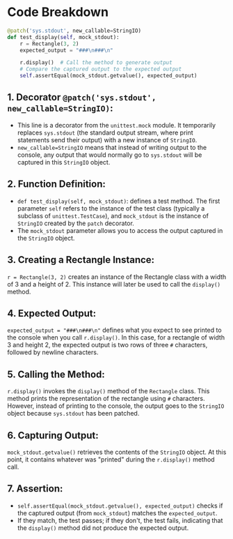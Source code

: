 # Code Breakdown
```python
@patch('sys.stdout', new_callable=StringIO)
def test_display(self, mock_stdout):
    r = Rectangle(3, 2)
    expected_output = "###\n###\n"

    r.display()  # Call the method to generate output
    # Compare the captured output to the expected output
    self.assertEqual(mock_stdout.getvalue(), expected_output)
```
## 1. Decorator ``@patch('sys.stdout', new_callable=StringIO)``:
- This line is a decorator from the ``unittest.mock`` module. It temporarily replaces ``sys.stdout`` (the standard output stream, where print statements send their output) with a new instance of ``StringIO``.
- ``new_callable=StringIO`` means that instead of writing output to the console, any output that would normally go to ``sys.stdout`` will be captured in this ``StringIO`` object.
## 2. Function Definition:
- ``def test_display(self, mock_stdout)``: defines a test method. The first parameter ``self`` refers to the instance of the test class (typically a subclass of ``unittest.TestCase``), and ``mock_stdout`` is the instance of ``StringIO`` created by the ``patch`` decorator.
- The ``mock_stdout`` parameter allows you to access the output captured in the ``StringIO`` object.
## 3. Creating a Rectangle Instance:
``r = Rectangle(3, 2)`` creates an instance of the Rectangle class with a width of 3 and a height of 2. This instance will later be used to call the ``display()`` method.
## 4. Expected Output:
``expected_output = "###\n###\n"`` defines what you expect to see printed to the console when you call ``r.display()``. In this case, for a rectangle of width 3 and height 2, the expected output is two rows of three ``#`` characters, followed by newline characters.
## 5. Calling the Method:
``r.display()`` invokes the ``display()`` method of the ``Rectangle`` class. This method prints the representation of the rectangle using ``#`` characters. However, instead of printing to the console, the output goes to the ``StringIO`` object because ``sys.stdout`` has been patched.
## 6. Capturing Output:
``mock_stdout.getvalue()`` retrieves the contents of the ``StringIO`` object. At this point, it contains whatever was "printed" during the ``r.display()`` method call.
## 7. Assertion:
- ``self.assertEqual(mock_stdout.getvalue(), expected_output)`` checks if the captured output (from ``mock_stdout``) matches the ``expected_output``.
- If they match, the test passes; if they don't, the test fails, indicating that the ``display()`` method did not produce the expected output.